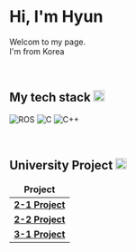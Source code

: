 # Hi, I'm Hyun

<p>Welcom to my page.<br/>I'm from Korea</p>

<br/>
<h2>My tech stack <img alt="stack-icon" src="https://upload.wikimedia.org/wikipedia/commons/b/be/Circle-icons-stack.svg" width="20"/></h2>

![ROS](https://img.shields.io/badge/ROS-blue?style=flat-square&logo=ros&logoColor=white)
![C](https://img.shields.io/badge/C-red?style=flat-square&logo=c&logoColor=white)
![C++](https://img.shields.io/badge/C++-important?style=flat-square&logo=c&logoColor=white)

<br/>
<h2>University Project <img alt="project-icon" src="https://upload.wikimedia.org/wikipedia/commons/thumb/8/83/Circle-icons-tools.svg/512px-Circle-icons-tools.svg.png" width="20"></h2>
<table>
  <thead align="center">
    <tr border: none;>
      <td><b>Project</b></td>
    </tr>
  </thead>
  <tbody>
    <tr>
      <td><a href="https://github.com/rubynote/DMU_2-1_Project"><b>2-1 Project</b></td>
    </tr>
    <tr>
      <td><a href="https://github.com/rubynote/DMU_2-2_Project"><b>2-2 Project</b></td>
    </tr>
    <tr>
      <td><a href="https://github.com/rubynote/DMU_3-1_Project"><b>3-1 Project</b></td>
    </tr>
  </tbody>
</table>
